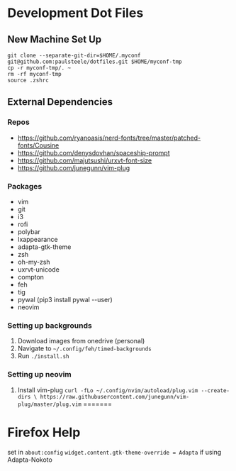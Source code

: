 # Development Dot Files

## New Machine Set Up
```
git clone --separate-git-dir=$HOME/.myconf git@github.com:paulsteele/dotfiles.git $HOME/myconf-tmp
cp -r myconf-tmp/. ~
rm -rf myconf-tmp
source .zshrc
```

## External Dependencies
### Repos
* https://github.com/ryanoasis/nerd-fonts/tree/master/patched-fonts/Cousine
* https://github.com/denysdovhan/spaceship-prompt
* https://github.com/majutsushi/urxvt-font-size
* https://github.com/junegunn/vim-plug
### Packages
* vim
* git
* i3
* rofi
* polybar
* lxappearance
* adapta-gtk-theme
* zsh
* oh-my-zsh
* uxrvt-unicode
* compton
* feh
* tig
* pywal (pip3 install pywal --user)
* neovim

### Setting up backgrounds
1. Download images from onedrive (personal)
2. Navigate to `~/.config/feh/timed-backgrounds`
3. Run `./install.sh`

### Setting up neovim
1. Install vim-plug `curl -fLo ~/.config/nvim/autoload/plug.vim --create-dirs \
    https://raw.githubusercontent.com/junegunn/vim-plug/master/plug.vim`
=======

# Firefox Help
set in `about:config` `widget.content.gtk-theme-override = Adapta` if using Adapta-Nokoto
